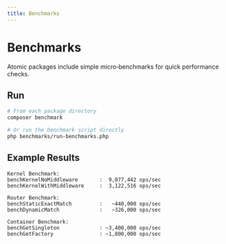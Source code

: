 ```yaml
---
title: Benchmarks
---
```


# Benchmarks

Atomic packages include simple micro‑benchmarks for quick performance checks.

## Run

```bash
# From each package directory
composer benchmark

# Or run the benchmark script directly
php benchmarks/run-benchmarks.php
```

## Example Results

```text
Kernel Benchmark:
benchKernelNoMiddleware       :  9,077,442 ops/sec
benchKernelWithMiddleware     :  3,122,516 ops/sec

Router Benchmark:
benchStaticExactMatch         :   ~440,000 ops/sec
benchDynamicMatch             :   ~326,000 ops/sec

Container Benchmark:
benchGetSingleton             : ~3,400,000 ops/sec
benchGetFactory               : ~1,800,000 ops/sec
```

